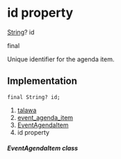 
<div>

# id property

</div>


[String](https://api.flutter.dev/flutter/dart-core/String-class.html)?
id


final




Unique identifier for the agenda item.



## Implementation

``` language-dart
final String? id;
```







1.  [talawa](../../index.html)
2.  [event_agenda_item](../../models_events_event_agenda_item/)
3.  [EventAgendaItem](../../models_events_event_agenda_item/EventAgendaItem-class.html)
4.  id property

##### EventAgendaItem class







